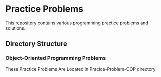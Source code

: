 # Practice Problems

This repository contains various programming practice problems and solutions.

## Directory Structure

### Object-Oriented Programming Problems
These Practice Problems Are Located in Pracice-Problem-OOP directory